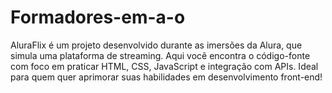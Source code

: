 # Formadores-em-a-o
AluraFlix é um projeto desenvolvido durante as imersões da Alura, que simula uma plataforma de streaming. Aqui você encontra o código-fonte com foco em praticar HTML, CSS, JavaScript e integração com APIs. Ideal para quem quer aprimorar suas habilidades em desenvolvimento front-end!
